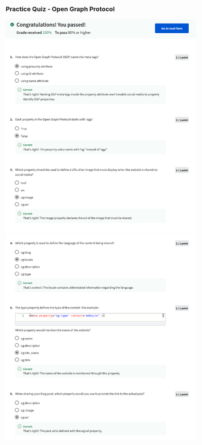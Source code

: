### Practice Quiz - Open Graph Protocol

![](/C4-HTML-and-CSS-in-depth/week1/practice-quiz-open-graph-protocol/ss1.png)
![](/C4-HTML-and-CSS-in-depth/week1/practice-quiz-open-graph-protocol/ss2.png)